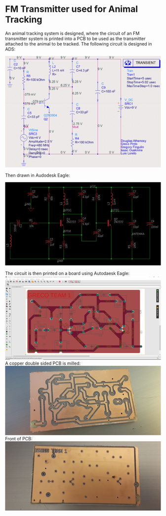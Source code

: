 # FM Transmitter used for Animal Tracking
An animal tracking system is designed, where the circuit of an FM transmitter system is printed 
into a PCB to be used as the transmitter attached to the animal to be tracked.
The following circuit is designed in ADS:

![alt text](https://github.com/Grecopintoanguita/School-Projects/blob/master/images/FMTransmitterCircuitADS.PNG "FM Transmitter Circuit")

Then drawn in Audodesk Eagle:

![alt text](https://github.com/Grecopintoanguita/School-Projects/blob/master/images/FMTransmitterCircuit.PNG "FM Transmitter Circuit")

The circuit is then printed on a board using Autodaesk Eagle:
![alt text](https://github.com/Grecopintoanguita/School-Projects/blob/master/images/FMTransmitterEagle.PNG "FM Transmitter on Autodesk Eagle")
A copper double sided PCB is milled:
![alt text](https://github.com/Grecopintoanguita/School-Projects/blob/master/images/FMTransmitterPCB.jpg "FM Transmitter on PCB")
Front of PCB:
![alt text](https://github.com/Grecopintoanguita/School-Projects/blob/master/images/FMTransmitterPCBFront.jpg "PCB Front")
